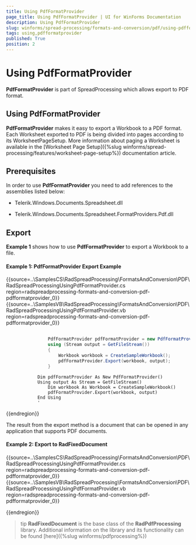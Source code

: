 ```yaml
---
title: Using PdfFormatProvider
page_title: Using PdfFormatProvider | UI for WinForms Documentation
description: Using PdfFormatProvider
slug: winforms/spread-processing/formats-and-conversion/pdf/using-pdfformatprovider
tags: using,pdfformatprovider
published: True
position: 2
---
```


# Using PdfFormatProvider



__PdfFormatProvider__ is part of SpreadProcessing which allows export to PDF format.
      

## Using PdfFormatProvider

__PdfFormatProvider__ makes it easy to export a Workbook to a PDF format. Each Worksheet exported to PDF is being divided 
          into pages according to its WorksheetPageSetup. More information about paging a Worksheet is available in the
          [Worksheet Page Setup]({%slug winforms/spread-processing/features/worksheet-page-setup%}) documentation article.
        

## Prerequisites

In order to use __PdfFormatProvider__ you need to add references to the assemblies listed below:
        

* Telerik.Windows.Documents.Spreadsheet.dll
            

* Telerik.Windows.Documents.Spreadsheet.FormatProviders.Pdf.dll
            

## Export

__Example 1__ shows how to use __PdfFormatProvider__ to export a Workbook to a file.

#### Example 1: PdfFormatProvider Export Example

{{source=..\SamplesCS\RadSpreadProcessing\FormatsAndConversion\PDF\RadSpreadProcessingUsingPdfFormatProvider.cs region=radspreadprocessing-formats-and-conversion-pdf-pdfformatprovider_0}} 
{{source=..\SamplesVB\RadSpreadProcessing\FormatsAndConversion\PDF\RadSpreadProcessingUsingPdfFormatProvider.vb region=radspreadprocessing-formats-and-conversion-pdf-pdfformatprovider_0}} 

````C#
                
                PdfFormatProvider pdfFormatProvider = new PdfFormatProvider();
                using (Stream output = GetFileStream())
                {
                    Workbook workbook = CreateSampleWorkbook();
                    pdfFormatProvider.Export(workbook, output);
                }
````
````VB.NET
            Dim pdfFormatProvider As New PdfFormatProvider()
            Using output As Stream = GetFileStream()
                Dim workbook As Workbook = CreateSampleWorkbook()
                pdfFormatProvider.Export(workbook, output)
            End Using
            '
````

{{endregion}} 

The result from the export method is a document that can be opened in any application that supports PDF documents.

#### Example 2: Export to RadFixedDocument

{{source=..\SamplesCS\RadSpreadProcessing\FormatsAndConversion\PDF\RadSpreadProcessingUsingPdfFormatProvider.cs region=radspreadprocessing-formats-and-conversion-pdf-pdfformatprovider_0}} 
{{source=..\SamplesVB\RadSpreadProcessing\FormatsAndConversion\PDF\RadSpreadProcessingUsingPdfFormatProvider.vb region=radspreadprocessing-formats-and-conversion-pdf-pdfformatprovider_0}} 

{{endregion}} 

>tip  __RadFixedDocument__ is the base class of the __RadPdfProcessing__ library. Additional information on the library and its functionality can be found [here]({%slug winforms/pdfprocessing%})
>

